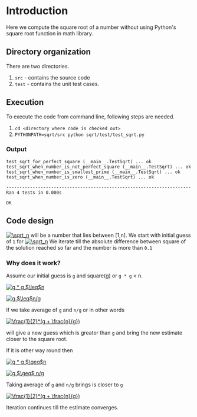 # Introduction

Here we compute the square root of a number without using Python's square root function in math library.

## Directory organization

There are two directories. 
1. `src` - contains the source code
2. `test` - contains the unit test cases. 

## Execution

To execute the code from command line, following steps are needed.

1. `cd <directory where code is checked out>`
2. `PYTHONPATH=sqrt/src python sqrt/test/test_sqrt.py`

### Output
```
test_sqrt_for_perfect_square (__main__.TestSqrt) ... ok
test_sqrt_when_number_is_not_perfect_square (__main__.TestSqrt) ... ok
test_sqrt_when_number_is_smallest_prime (__main__.TestSqrt) ... ok
test_sqrt_when_number_is_zero (__main__.TestSqrt) ... ok

----------------------------------------------------------------------
Ran 4 tests in 0.000s

OK
```


## Code design

<a href="https://www.codecogs.com/eqnedit.php?latex=\sqrt_n" target="_blank"><img src="https://latex.codecogs.com/gif.latex?\sqrt_n" title="\sqrt_n" /></a> will be a number that lies between [1,n]. We start with initial guess of `1` for <a href="https://www.codecogs.com/eqnedit.php?latex=\sqrt_n" target="_blank"><img src="https://latex.codecogs.com/gif.latex?\sqrt_n" title="\sqrt_n" /></a> We iterate till the absolute difference between square of the solution reached so far and the number is more than `0.1`

### Why does it work?

Assume our initial guess is `g` and square(g) or `g * g` < n. 

<a href="https://www.codecogs.com/eqnedit.php?latex=g&space;*&space;g&space;$\leq$n" target="_blank"><img src="https://latex.codecogs.com/gif.latex?g&space;*&space;g&space;$\leq$n" title="g * g $\leq$n" /></a>

<a href="https://www.codecogs.com/eqnedit.php?latex=g&space;$\leq$n/g" target="_blank"><img src="https://latex.codecogs.com/gif.latex?g&space;$\leq$n/g" title="g $\leq$n/g" /></a>

If we take average of `g` and `n/g` or in other words

<a href="https://www.codecogs.com/eqnedit.php?latex=\frac{1}{2}*(g&space;&plus;&space;\frac{n}{g})" target="_blank"><img src="https://latex.codecogs.com/gif.latex?\frac{1}{2}*(g&space;&plus;&space;\frac{n}{g})" title="\frac{1}{2}*(g + \frac{n}{g})" /></a>

will give a new guess which is greater than `g` and bring the new estimate closer to the square root.

If it is other way round then

<a href="https://www.codecogs.com/eqnedit.php?latex=g&space;*&space;g&space;$\geq$n" target="_blank"><img src="https://latex.codecogs.com/gif.latex?g&space;*&space;g&space;$\geq$n" title="g * g $\geq$n" /></a>

<a href="https://www.codecogs.com/eqnedit.php?latex=g&space;$\geq$&space;n/g" target="_blank"><img src="https://latex.codecogs.com/gif.latex?g&space;$\geq$&space;n/g" title="g $\geq$ n/g" /></a>

Taking average of `g` and `n/g` brings is closer to `g`

<a href="https://www.codecogs.com/eqnedit.php?latex=\frac{1}{2}*(g&space;&plus;&space;\frac{n}{g})" target="_blank"><img src="https://latex.codecogs.com/gif.latex?\frac{1}{2}*(g&space;&plus;&space;\frac{n}{g})" title="\frac{1}{2}*(g + \frac{n}{g})" /></a>

Iteration continues till the estimate converges.

